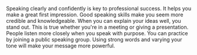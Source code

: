 Speaking clearly and confidently is key to professional success. It helps you make a great first impression. Good speaking skills make you seem more credible and knowledgeable. When you can explain your ideas well, you stand out. This is true whether you're in a meeting or giving a presentation. People listen more closely when you speak with purpose. You can practice by joining a public speaking group. Using strong words and varying your tone will make your message more powerful.